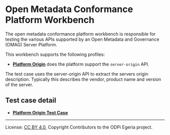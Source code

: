 <!-- SPDX-License-Identifier: CC-BY-4.0 -->
<!-- Copyright Contributors to the ODPi Egeria project. -->

  
# Open Metadata Conformance Platform Workbench

The open metadata conformance platform workbench is responsible for testing
the various APIs supported by an Open Metadata and Governance (OMAG) Server Platform.

This workbench supports the following profiles:

* **[Platform Origin](profiles/platform-origin)** does the platform support the `server-origin` API.

The test case uses the server-origin API to extract the servers origin description.
Typically this describes the vendor, product name and version of the server.

## Test case detail

* **[Platform Origin Test Case](test-cases/platform-origin-test-case.md)**



----
License: [CC BY 4.0](https://creativecommons.org/licenses/by/4.0/),
Copyright Contributors to the ODPi Egeria project.


  